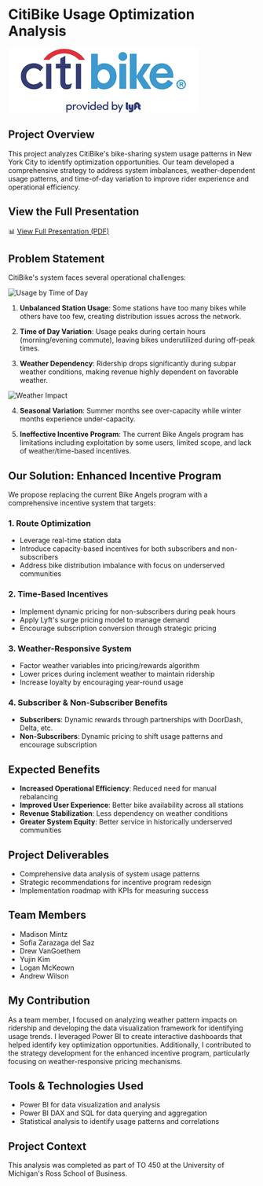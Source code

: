 # CitiBike Usage Optimization Analysis

![CitiBike Logo](presentation/citibike_logo.png)

## Project Overview
This project analyzes CitiBike's bike-sharing system usage patterns in New York City to identify optimization opportunities. Our team developed a comprehensive strategy to address system imbalances, weather-dependent usage patterns, and time-of-day variation to improve rider experience and operational efficiency.

## View the Full Presentation
📊 [View Full Presentation (PDF)](./citibike-data-analysis/presentation/final-presentation-slides.pdf)

## Problem Statement
CitiBike's system faces several operational challenges:

![Usage by Time of Day](presentation/time_usage.png)

1. **Unbalanced Station Usage**: Some stations have too many bikes while others have too few, creating distribution issues across the network.

2. **Time of Day Variation**: Usage peaks during certain hours (morning/evening commute), leaving bikes underutilized during off-peak times.

3. **Weather Dependency**: Ridership drops significantly during subpar weather conditions, making revenue highly dependent on favorable weather.

![Weather Impact](presentation/weather_impact.png)

4. **Seasonal Variation**: Summer months see over-capacity while winter months experience under-capacity.

5. **Ineffective Incentive Program**: The current Bike Angels program has limitations including exploitation by some users, limited scope, and lack of weather/time-based incentives.

## Our Solution: Enhanced Incentive Program

We propose replacing the current Bike Angels program with a comprehensive incentive system that targets:

### 1. Route Optimization
- Leverage real-time station data
- Introduce capacity-based incentives for both subscribers and non-subscribers
- Address bike distribution imbalance with focus on underserved communities

### 2. Time-Based Incentives
- Implement dynamic pricing for non-subscribers during peak hours
- Apply Lyft's surge pricing model to manage demand
- Encourage subscription conversion through strategic pricing

### 3. Weather-Responsive System
- Factor weather variables into pricing/rewards algorithm
- Lower prices during inclement weather to maintain ridership
- Increase loyalty by encouraging year-round usage

### 4. Subscriber & Non-Subscriber Benefits
- **Subscribers**: Dynamic rewards through partnerships with DoorDash, Delta, etc.
- **Non-Subscribers**: Dynamic pricing to shift usage patterns and encourage subscription

## Expected Benefits

- **Increased Operational Efficiency**: Reduced need for manual rebalancing
- **Improved User Experience**: Better bike availability across all stations
- **Revenue Stabilization**: Less dependency on weather conditions
- **Greater System Equity**: Better service in historically underserved communities
  
## Project Deliverables
- Comprehensive data analysis of system usage patterns
- Strategic recommendations for incentive program redesign
- Implementation roadmap with KPIs for measuring success

## Team Members
- Madison Mintz
- Sofia Zarazaga del Saz
- Drew VanGoethem
- Yujin Kim
- Logan McKeown
- Andrew Wilson

## My Contribution
As a team member, I focused on analyzing weather pattern impacts on ridership and developing the data visualization framework for identifying usage trends. I leveraged Power BI to create interactive dashboards that helped identify key optimization opportunities. Additionally, I contributed to the strategy development for the enhanced incentive program, particularly focusing on weather-responsive pricing mechanisms.

## Tools & Technologies Used
- Power BI for data visualization and analysis
- Power BI DAX and SQL for data querying and aggregation
- Statistical analysis to identify usage patterns and correlations

## Project Context
This analysis was completed as part of TO 450 at the University of Michigan's Ross School of Business.
